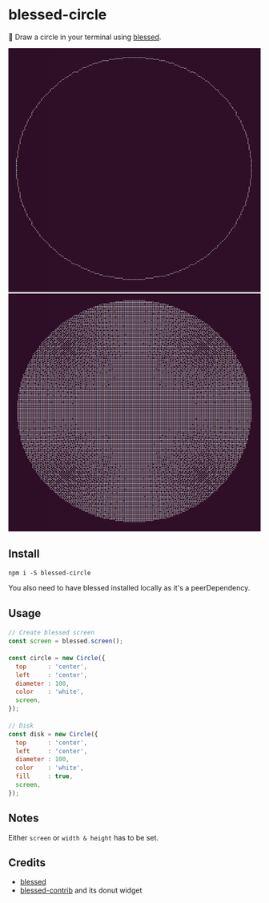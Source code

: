 # blessed-circle

:art: Draw a circle in your terminal using [blessed](https://github.com/chjj/blessed).

![Circle](examples/circle.png)
![Disk](examples/disk.png)

## Install

```
npm i -S blessed-circle
```

You also need to have blessed installed locally as it's a peerDependency.

## Usage

```javascript
// Create blessed screen
const screen = blessed.screen();

const circle = new Circle({
  top      : 'center',
  left     : 'center',
  diameter : 100,
  color    : 'white',
  screen,
});

// Disk
const disk = new Circle({
  top      : 'center',
  left     : 'center',
  diameter : 100,
  color    : 'white',
  fill     : true,
  screen,
});
```

## Notes

Either ``screen`` or ``width & height`` has to be set.

## Credits

- [blessed](https://github.com/chjj/blessed)
- [blessed-contrib](https://github.com/yaronn/blessed-contrib#donut) and its donut widget
